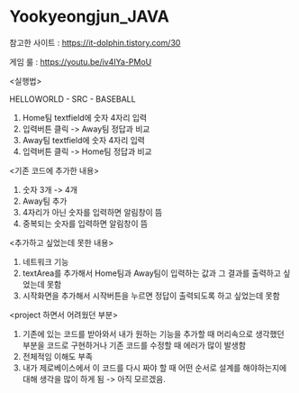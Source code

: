 # Yookyeongjun_JAVA

참고한 사이트 : https://it-dolphin.tistory.com/30

게임 룰 : https://youtu.be/iv4IYa-PMoU

<실행법>

  HELLOWORLD - SRC - BASEBALL
  
  1) Home팀 textfield에 숫자 4자리 입력
  2) 입력버튼 클릭 -> Away팀 정답과 비교
  3) Away팀 textfield에 숫자 4자리 입력
  4) 입력버튼 클릭 -> Home팀 정답과 비교

<기존 코드에 추가한 내용>
  1) 숫자 3개 -> 4개
  2) Away팀 추가
  3) 4자리가 아닌 숫자를 입력하면 알림창이 뜸
  4) 중복되는 숫자를 입력하면 알림창이 뜸

<추가하고 싶었는데 못한 내용>
  1) 네트워크 기능
  2) textArea를 추가해서 Home팀과 Away팀이 입력하는 값과 그 결과를 출력하고 싶었는데 못함
  3) 시작화면을 추가해서 시작버튼을 누르면 정답이 출력되도록 하고 싶었는데 못함
  
<project 하면서 어려웠던 부분>
  1) 기존에 있는 코드를 받아와서 내가 원하는 기능을 추가할 때 머리속으로 생각했던 부분을 코드로 구현하거나 기존 코드를 수정할 때
  에러가 많이 발생함
  2) 전체적임 이해도 부족
  3) 내가 제로베이스에서 이 코드를 다시 짜야 할 때 어떤 순서로 설계를 해야하는지에 대해 생각을 많이 하게 됨 -> 아직 모르겠음.


